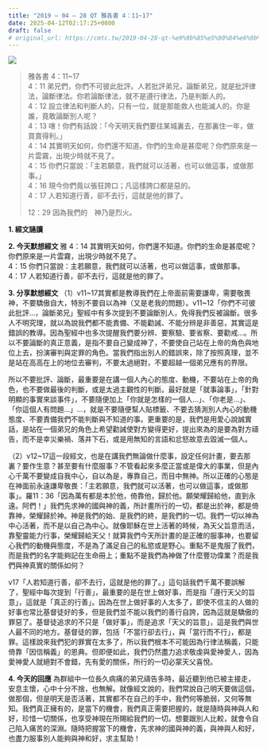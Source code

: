 ```yaml
---
title: "2019 – 04 – 28 QT 雅各書 4：11~17"
date: 2025-04-12T02:17:25+0800
draft: false
# original_url: https://cmtc.tw/2019-04-28-qt-%e9%9b%85%e5%90%84%e6%9b%b8-4%ef%bc%9a1117
---
```


![](/images/qt.jpg)
> 雅各書 4：11\~17  
> 4：11 弟兄們，你們不可彼此批評。人若批評弟兄，論斷弟兄，就是批評律法，論斷律法。你若論斷律法，就不是遵行律法，乃是判斷人的。  
> 4：12 設立律法和判斷人的，只有一位，就是那能救人也能滅人的。你是誰，竟敢論斷別人呢？  
> 4：13 嗐！你們有話說：「今天明天我們要往某城裏去，在那裏住一年，做買賣得利。」  
> 4：14 其實明天如何，你們還不知道。你們的生命是甚麼呢？你們原來是一片雲霧，出現少時就不見了。  
> 4：15 你們只當說：「主若願意，我們就可以活著，也可以做這事，或做那事。」  
> 4：16 現今你們竟以張狂誇口；凡這樣誇口都是惡的。  
> 4：17 人若知道行善，卻不去行，這就是他的罪了。
>
> 12：29 因為我們的　神乃是烈火。

**1. 經文誦讀**

**2.  今天默想經文**
雅 4：14 其實明天如何，你們還不知道。你們的生命是甚麼呢？你們原來是一片雲霧，出現少時就不見了。  
4：15 你們只當說：主若願意，我們就可以活著，也可以做這事，或做那事。  
4：17 人若知道行善，卻不去行，這就是他的罪了。

**3. 分享默想經文**
（1）v11\~17其實都是教導我們在上帝面前需要謙卑，需要敬畏神，不要驕傲自大，特別不要自以為神（又是老我的問題）。v11\~12「你們不可彼此批評…，論斷弟兄」聖經中有多次提到不要論斷別人，免得我們反被論斷。很多人不明究理，就以為說我們都不能責備、不能勸誡、不能分辨是非善惡，其實這是錯誤的教導。因為聖經中也多次提醒我們要分辨、要察驗、要省察、要勸戒…。所以不要論斷的真正意義，是指不要自己變成神了，不要使自己站在上帝的角色與地位上去，扮演審判與定罪的角色。當我們指出別人的錯誤來，除了按照真理，並不是站在高高在上的地位去審判，不要太過絕對，不要超越一個弟兄應有的界限。

所以不要批評、論斷，最重要是在講一個人內心的態度、動機，不要站在上帝的角色，也不要做最後的判斷，或是太過主觀性的判斷。最好就是「就事論事」，「針對明顯的事實來談事件」，不要隨便加上「你就是怎樣的一個人…」、「你老是…」、「你這個人有問題…」…，就是不要隨便幫人貼標籤、不要去猜測別人內心的動機態度、不要責備我們不能判斷與不知道的事。更重要的是，我們是用愛心說誠實話，是站在一個弟兄的角色上希望勸誡使對方變得更好，提出來為的是要為對方禱告，而不是幸災樂禍、落井下石，或是用無知的言語和忿怒故意去毀滅一個人。

（2）v12\~17這一段經文，也是在講我們無論做什麼事，設定任何計畫，要去那裏？要作生意？甚至要有什麼服事？不管看起來多麼正當或是偉大的事業，但是內心千萬不要變成自我中心，自以為是，專靠自己，而目中無神。所以正確的心態是在神面前永遠謙卑敬畏：「主若願意，我們就可以活著，也可以做這事，或做那事」。羅11：36「因為萬有都是本於他，倚靠他，歸於他。願榮耀歸給他，直到永遠。阿們！」我們先求神的國與神的義，所計畫所行的一切，都是出於神，都是倚靠神，榮耀歸於神。神是我們的始、是我們的終，是我們的一切。我們一切以神為中心活著，而不是以自己為中心。就像耶穌在世上活著的時候，為天父旨意而活，靠聖靈能力行事，榮耀歸給天父！就算我們今天所計畫的是正確的服事神，也要留心我們的動機與態度，不是為了滿足自己的私慾或是野心。重點不是鬼服了我們，而是我們的名字能夠記在生命冊上；重點不是我們為神做了什麼豐功偉業？而是我們與神真實的關係如何？

v17「人若知道行善，卻不去行，這就是他的罪了。」這句話我們千萬不要誤解了，聖經中每次提到「行善」，最重要的是在世上做好事，而是指「遵行天父的旨意」，這就是「真正的行善」。因為在世上做好事的人太多了，即使不信主的人做的好事也常比基督徒好的多，但是我們並不能以我們的善行自誇，因為這就是驕傲的罪惡了。基督徒追求的不只是「做好事」，而是追求「天父的旨意」，這是我們與世人最不同的地方。基督徒的罪，包括「不當行卻去行」，與「當行而不行」，都是罪。這樣說來我們犯的罪實在太多了，所以我們根本不可能因為行律法稱義，只能倚靠「因信稱義」的恩典。但即便如此，我們仍然盡力追求敬虔與愛神愛人，因為愛神愛人就絕對不會錯，先有愛的關係，所行的一切必蒙天父喜悅。

**4. 今天的回應**
為群組中一位長久病痛的弟兄禱告多時，最近聽到他已被主接走，安息主懷，心中十分不捨，也無解。就像經文說的，我們常說自己明天要做這個，做那個，但是明天是否活著，其實都不在自己的手中，我們何等脆弱，又何等無知。我們真正擁有的，是當下的機會，我們真正需要把握的，就是隨時與神與人和好，珍惜一切關係，也享受神現在所賜給我們的一切。想要跟別人比較，就會令自己陷入痛苦的深淵。隨時把握當下的機會，先求神的國與神的義，與神與人和好，也盡力服事別人能夠與神和好，求主幫助！
